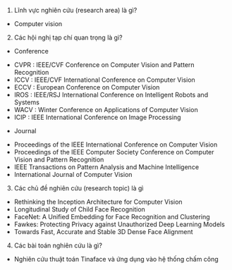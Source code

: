 1. Lĩnh vực nghiên cứu (research area) là gì?
- Computer vision

2. Các hội nghị tạp chí quan trọng là gì?
+ Conference
- CVPR : IEEE/CVF Conference on Computer Vision and Pattern Recognition
- ICCV : IEEE/CVF International Conference on Computer Vision
- ECCV : European Conference on Computer Vision
- IROS : IEEE/RSJ International Conference on Intelligent Robots and Systems
- WACV : Winter Conference on Applications of Computer Vision
- ICIP : IEEE International Conference on Image Processing
+ Journal
- Proceedings of the IEEE International Conference on Computer Vision
- Proceedings of the IEEE Computer Society Conference on Computer Vision and Pattern Recognition
- IEEE Transactions on Pattern Analysis and Machine Intelligence
- International Journal of Computer Vision

3. Các chủ đề nghiên cứu (research topic) là gì
- Rethinking the Inception Architecture for Computer Vision
- Longitudinal Study of Child Face Recognition
- FaceNet: A Unified Embedding for Face Recognition and Clustering
- Fawkes: Protecting Privacy against Unauthorized Deep Learning Models
- Towards Fast, Accurate and Stable 3D Dense Face Alignment

4. Các bài toán nghiên cứu là gì?
- Nghiên cứu thuật toán Tinaface và ứng dụng vào hệ thống chấm công
